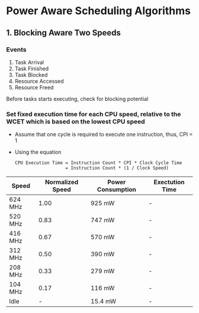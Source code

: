 # Power Aware Scheduling Algorithms

## 1. Blocking Aware Two Speeds

### Events
  1. Task Arrival
  2. Task Finished
  3. Task Blocked
  4. Resource Accessed
  5. Resource Freed

Before tasks starts executing, check for blocking potential
  
### Set fixed execution time for each CPU speed, relative to the WCET which is based on the lowest CPU speed
- Assume that one cycle is required to execute one instruction, thus, CPI = 1
- Using the equation
  
  ```
  CPU Execution Time = Instruction Count * CPI * Clock Cycle Time
                     = Instruction Count * (1 / Clock Speed)
  ```


Speed | Normalized Speed | Power Consumption | Exectution Time |
--- | --- | --- | --- |
624 MHz | 1.00 | 925 mW  | - |
520 MHz | 0.83 | 747 mW  | - |
416 MHz | 0.67 | 570 mW  | - |
312 MHz | 0.50 | 390 mW  | - |
208 MHz | 0.33 | 279 mW  | - |
104 MHz | 0.17 | 116 mW  | - |
Idle    | -    | 15.4 mW | - |
 
